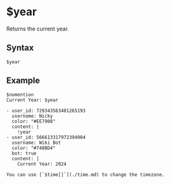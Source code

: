 # $year
Returns the current year.

## Syntax
```
$year
```

## Example
```
$nomention
Current Year: $year
```

``` discord yaml
- user_id: 729343563401265193
  username: Nicky
  color: "#EE7908"
  content: |
    !year
- user_id: 566613317972394004
  username: Wiki Bot
  color: "#748BD4"
  bot: true
  content: |
    Current Year: 2024
```

```admonish info title="Timezone"
You can use [`$time[]`](./time.md) to change the timezone.
```
